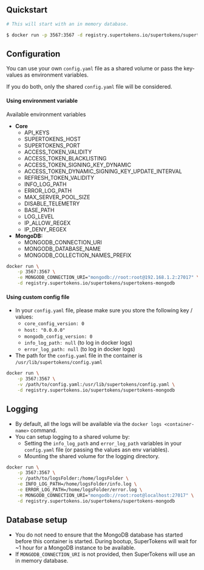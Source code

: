 ## Quickstart
```bash
# This will start with an in memory database.

$ docker run -p 3567:3567 -d registry.supertokens.io/supertokens/supertokens-mongodb
```

## Configuration
You can use your own `config.yaml` file as a shared volume or pass the key-values as environment variables. 

If you do both, only the shared `config.yaml` file will be considered.
  
#### Using environment variable
Available environment variables
- **Core**
	- API\_KEYS
	- SUPERTOKENS\_HOST
	- SUPERTOKENS\_PORT
	- ACCESS\_TOKEN\_VALIDITY
	- ACCESS\_TOKEN\_BLACKLISTING
	- ACCESS\_TOKEN\_SIGNING\_KEY\_DYNAMIC
	- ACCESS\_TOKEN\_DYNAMIC\_SIGNING\_KEY\_UPDATE\_INTERVAL
	- REFRESH\_TOKEN\_VALIDITY
	- INFO\_LOG\_PATH
	- ERROR\_LOG\_PATH
    - MAX\_SERVER\_POOL\_SIZE
	- DISABLE\_TELEMETRY
	- BASE\_PATH
	- LOG\_LEVEL
	- IP\_ALLOW\_REGEX
	- IP\_DENY\_REGEX
- **MongoDB:**	
	- MONGODB\_CONNECTION\_URI
	- MONGODB\_DATABASE\_NAME
	- MONGODB\_COLLECTION\_NAMES\_PREFIX
  

```bash
docker run \
	-p 3567:3567 \
	-e MONGODB_CONNECTION_URI="mongodb://root:root@192.168.1.2:27017" \
	-d registry.supertokens.io/supertokens/supertokens-mongodb
```

#### Using custom config file
- In your `config.yaml` file, please make sure you store the following key / values:
  - `core_config_version: 0`
  - `host: "0.0.0.0"`
  - `mongodb_config_version: 0`
  - `info_log_path: null` (to log in docker logs)
  - `error_log_path: null` (to log in docker logs)
- The path for the `config.yaml` file in the container is `/usr/lib/supertokens/config.yaml`

```bash
docker run \
	-p 3567:3567 \
	-v /path/to/config.yaml:/usr/lib/supertokens/config.yaml \
	-d registry.supertokens.io/supertokens/supertokens-mongodb
```

## Logging
- By default, all the logs will be available via the `docker logs <container-name>` command.
- You can setup logging to a shared volume by:
	- Setting the `info_log_path` and `error_log_path` variables in your `config.yaml` file (or passing the values asn env variables).
	- Mounting the shared volume for the logging directory.

```bash
docker run \
	-p 3567:3567 \
	-v /path/to/logsFolder:/home/logsFolder \
	-e INFO_LOG_PATH=/home/logsFolder/info.log \
	-e ERROR_LOG_PATH=/home/logsFolder/error.log \
	-e MONGODB_CONNECTION_URI="mongodb://root:root@localhost:27017" \
	-d registry.supertokens.io/supertokens/supertokens-mongodb
```

## Database setup
- You do not need to ensure that the MongoDB database has started before this container is started. During bootup, SuperTokens will wait for ~1 hour for a MongoDB instance to be available.
- If ```MONGODB_CONNECTION_URI``` is not provided, then SuperTokens will use an in memory database.